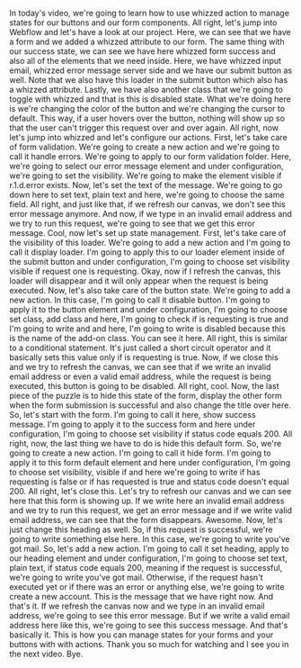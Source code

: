In today's video, we're going to learn how to use whizzed action to manage states for our buttons and our form components. All right, let's jump into Webflow and let's have a look at our project. Here, we can see that we have a form and we added a whizzed attribute to our form. The same thing with our success state, we can see we have here whizzed form success and also all of the elements that we need inside. Here, we have whizzed input email, whizzed error message server side and we have our submit button as well. Note that we also have this loader in the submit button which also has a whizzed attribute. Lastly, we have also another class that we're going to toggle with whizzed and that is this is disabled state. What we're doing here is we're changing the color of the button and we're changing the cursor to default. This way, if a user hovers over the button, nothing will show up so that the user can't trigger this request over and over again. All right, now let's jump into whizzed and let's configure our actions. First, let's take care of form validation. We're going to create a new action and we're going to call it handle errors. We're going to apply to our form validation folder. Here, we're going to select our error message element and under configuration, we're going to set the visibility. We're going to make the element visible if r.1.d.error exists. Now, let's set the text of the message. We're going to go down here to set text, plain text and here, we're going to choose the same field. All right, and just like that, if we refresh our canvas, we don't see this error message anymore. And now, if we type in an invalid email address and we try to run this request, we're going to see that we get this error message. Cool, now let's set up state management. First, let's take care of the visibility of this loader. We're going to add a new action and I'm going to call it display loader. I'm going to apply this to our loader element inside of the submit button and under configuration, I'm going to choose set visibility visible if request one is requesting. Okay, now if I refresh the canvas, this loader will disappear and it will only appear when the request is being executed. Now, let's also take care of the button state. We're going to add a new action. In this case, I'm going to call it disable button. I'm going to apply it to the button element and under configuration, I'm going to choose set class, add class and here, I'm going to check if is requesting is true and I'm going to write and and here, I'm going to write is disabled because this is the name of the add-on class. You can see it here. All right, this is similar to a conditional statement. It's just called a short circuit operator and it basically sets this value only if is requesting is true. Now, if we close this and we try to refresh the canvas, we can see that if we write an invalid email address or even a valid email address, while the request is being executed, this button is going to be disabled. All right, cool. Now, the last piece of the puzzle is to hide this state of the form, display the other form when the form submission is successful and also change the title over here. So, let's start with the form. I'm going to call it here, show success message. I'm going to apply it to the success form and here under configuration, I'm going to choose set visibility if status code equals 200. All right, now, the last thing we have to do is hide this default form. So, we're going to create a new action. I'm going to call it hide form. I'm going to apply it to this form default element and here under configuration, I'm going to choose set visibility, visible if and here we're going to write if has requesting is false or if has requested is true and status code doesn't equal 200. All right, let's close this. Let's try to refresh our canvas and we can see here that this form is showing up. If we write here an invalid email address and we try to run this request, we get an error message and if we write valid email address, we can see that the form disappears. Awesome. Now, let's just change this heading as well. So, if this request is successful, we're going to write something else here. In this case, we're going to write you've got mail. So, let's add a new action. I'm going to call it set heading, apply to our heading element and under configuration, I'm going to choose set text, plain text, if status code equals 200, meaning if the request is successful, we're going to write you've got mail. Otherwise, if the request hasn't executed yet or if there was an error or anything else, we're going to write create a new account. This is the message that we have right now. And that's it. If we refresh the canvas now and we type in an invalid email address, we're going to see this error message. But if we write a valid email address here like this, we're going to see this success message. And that's basically it. This is how you can manage states for your forms and your buttons with with actions. Thank you so much for watching and I see you in the next video. Bye.